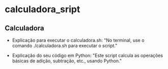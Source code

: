 # calculadora_sript
 
## Calculadora
- Explicação para executar o calculadora.sh: "No terminal, use o comando ./calculadora.sh para executar o script."

- Explicação do seu código em Python: "Este script calcula as operações básicas de adição, subtração, etc., usando Python."
